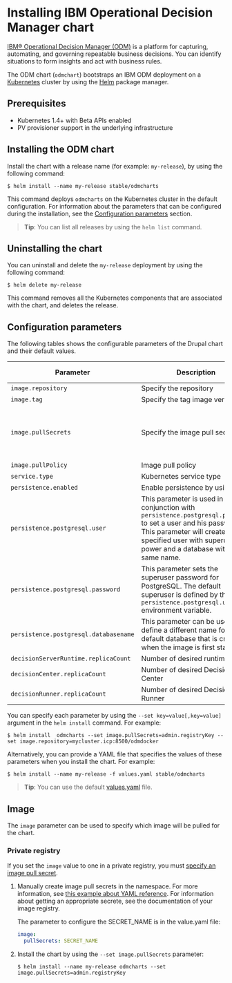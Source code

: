 # Installing IBM Operational Decision Manager chart

[IBM® Operational Decision Manager (ODM)](https://www.ibm.com/support/knowledgecenter/SSQP76_8.9.0/welcome/kc_welcome_odmV.html)  is a platform for capturing, automating, and governing repeatable business decisions. You can identify situations to form insights and act with business rules.

The ODM chart (`odmchart`) bootstraps an IBM ODM deployment on a [Kubernetes](http://kubernetes.io) cluster by using the [Helm](https://helm.sh) package manager.

## Prerequisites

- Kubernetes 1.4+ with Beta APIs enabled
- PV provisioner support in the underlying infrastructure

## Installing the ODM chart

Install the chart with a release name (for example: `my-release`), by using the following command:

```console
$ helm install --name my-release stable/odmcharts
```

This command deploys `odmcharts` on the Kubernetes cluster in the default configuration. 
For information about the parameters that can be configured during the installation, see the [Configuration parameters](#configuration-parameters) section.

> **Tip**: You can list all releases by using the `helm list` command.

## Uninstalling the chart

You can uninstall and delete the `my-release` deployment by using the following command:

```console
$ helm delete my-release
```

This command removes all the Kubernetes components that are associated with the chart, and deletes the release.

## Configuration parameters

The following tables shows the configurable parameters of the Drupal chart and their default values.

| Parameter                         | Description                           | Default value                                                   |
| --------------------------------- | ------------------------------------- | --------------------------------------------------------- |
| `image.repository`                | Specify the repository                | `odmdocker`                                               |
| `image.tag`                       | Specify the tag image version         | `8.9.0`                                                   |
| `image.pullSecrets`               | Specify the image pull secrets        | `nil` (does not add image pull secrets to deployed pods)  |
| `image.pullPolicy`                | Image pull policy                     | `IfNotPresent`                                            |
| `service.type`                    | Kubernetes service type               | `NodePort`                                                |
| `persistence.enabled`             | Enable persistence by using PVC       | `false`                                                   |
| `persistence.postgresql.user` | This parameter is used in conjunction with `persistence.postgresql.password` to set a user and his password. This parameter will create the specified user with superuser power and a database with the same name.  | `odm`                                                   |
| `persistence.postgresql.password` | This parameter sets the superuser password for PostgreSQL. The default superuser is defined by the `persistence.postgresql.user` environment variable.  | `odm`                                                   |
| `persistence.postgresql.databasename` | This parameter can be used to define a different name for the default database that is created when the image is first started.   | `odmdb` |
| `decisionServerRuntime.replicaCount`| Number of desired runtime       | `2`                                             |
| `decisionCenter.replicaCount`     | Number of desired Decision Center | `1`                                                     |
| `decisionRunner.replicaCount`     | Number of desired Decision Runner | `1`                      |


You can specify each parameter by using the `--set key=value[,key=value]` argument in the `helm install` command. 
For example:

```console
$ helm install  odmcharts --set image.pullSecrets=admin.registryKey --set image.repository=mycluster.icp:8500/odmdocker
```

Alternatively, you can provide a YAML file that specifies the values of these parameters when you install the chart. 
For example:

```console
$ helm install --name my-release -f values.yaml stable/odmcharts
```

> **Tip**: You can use the default [values.yaml](values.yaml) file.

## Image

The `image` parameter can be used to specify which image will be pulled for the chart.

### Private registry

If you set the `image` value to one in a private registry, you must [specify an image pull secret](https://kubernetes.io/docs/concepts/containers/images/#specifying-imagepullsecrets-on-a-pod).

1. Manually create image pull secrets in the namespace. For more information, see [this example about YAML reference](https://kubernetes.io/docs/concepts/containers/images/#creating-a-secret-with-a-docker-config). For information about getting an appropriate secrete, see the documentation of your image registry.

   The parameter to configure the SECRET_NAME is in the value.yaml file:
   ```yaml
   image:
     pullSecrets: SECRET_NAME
   ```
2. Install the chart by using the `--set image.pullSecrets` parameter:
   ```console
   $ helm install --name my-release odmcharts --set image.pullSecrets=admin.registryKey
   ```
